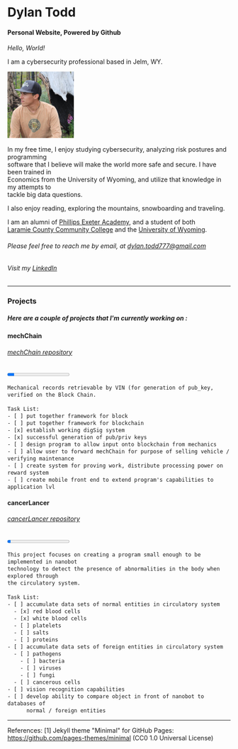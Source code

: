 # Dylan Todd
#### Personal Website, Powered by Github 

_Hello, World!_

I am a cybersecurity professional based in Jelm, WY.

<img src="/images/profilephoto.jpg" alt="profilePhoto"
        title="Picture of me" width="150" height="150" />

In my free time, I enjoy studying cybersecurity, analyzing risk postures and programming   
software that I believe will make the world more safe and secure. I have been trained in   
Economics from the University of Wyoming, and utilize that knowledge in my attempts to   
tackle big data questions.

I also enjoy reading, exploring the mountains, snowboarding and traveling.

I am an alumni of [Phillips Exeter Academy](https://www.exeter.edu/), and a student of both  
[Laramie County Community College](https://www.lccc.wy.edu/) and the [University of Wyoming](http://www.uwyo.edu/).

###### Please feel free to reach me by email, at <dylan.todd777@gmail.com>

###### Visit my [LinkedIn](https://www.linkedin.com/in/dylan-todd/)

-----

### Projects 

##### Here are a couple of projects that I'm currently working on : 

#### mechChain
###### [mechChain repository](https://github.com/dylantodd/mechChain)

 <progress value="11" max="100"></progress> 

    Mechanical records retrievable by VIN (for generation of pub_key, verified on the Block Chain. 
    
    Task List: 
    - [ ] put together framework for block
    - [ ] put together framework for blockchain
    - [x] establish working digSig system
    - [x] successful generation of pub/priv keys
    - [ ] design program to allow input onto blockchain from mechanics 
    - [ ] allow user to forward mechChain for purpose of selling vehicle / verifying maintenance 
    - [ ] create system for proving work, distribute processing power on reward system
    - [ ] create mobile front end to extend program's capabilities to application lvl

#### cancerLancer
###### [cancerLancer repository](https://github.com/dylantodd/cancerLancer)

 <progress value="5" max="100"></progress> 

    This project focuses on creating a program small enough to be implemented in nanobot   
    technology to detect the presence of abnormalities in the body when explored through   
    the circulatory system.

    Task List: 
    - [ ] accumulate data sets of normal entities in circulatory system
      - [x] red blood cells
      - [x] white blood cells
      - [ ] platelets
      - [ ] salts
      - [ ] proteins 
    - [ ] accumulate data sets of foreign entities in circulatory system 
      - [ ] pathogens
        - [ ] bacteria
        - [ ] viruses
        - [ ] fungi
      - [ ] cancerous cells
    - [ ] vision recognition capabilities 
    - [ ] develop ability to compare object in front of nanobot to databases of   
          normal / foreign entities

-----

References:
[1] Jekyll theme "Minimal" for GitHub Pages: https://github.com/pages-themes/minimal (CC0 1.0 Universal License)
